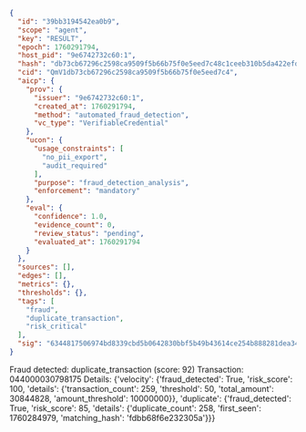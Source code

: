 ```json
{
  "id": "39bb3194542ea0b9",
  "scope": "agent",
  "key": "RESULT",
  "epoch": 1760291794,
  "host_pid": "9e6742732c60:1",
  "hash": "db73cb67296c2598ca9509f5b66b75f0e5eed7c48c1ceeb310b5da422efda30a",
  "cid": "QmV1db73cb67296c2598ca9509f5b66b75f0e5eed7c4",
  "aicp": {
    "prov": {
      "issuer": "9e6742732c60:1",
      "created_at": 1760291794,
      "method": "automated_fraud_detection",
      "vc_type": "VerifiableCredential"
    },
    "ucon": {
      "usage_constraints": [
        "no_pii_export",
        "audit_required"
      ],
      "purpose": "fraud_detection_analysis",
      "enforcement": "mandatory"
    },
    "eval": {
      "confidence": 1.0,
      "evidence_count": 0,
      "review_status": "pending",
      "evaluated_at": 1760291794
    }
  },
  "sources": [],
  "edges": [],
  "metrics": {},
  "thresholds": {},
  "tags": [
    "fraud",
    "duplicate_transaction",
    "risk_critical"
  ],
  "sig": "6344817506974bd8339cbd5b0642830bbf5b49b43614ce254b888281dea3491a"
}
```

Fraud detected: duplicate_transaction (score: 92)
Transaction: 044000030798175
Details: {'velocity': {'fraud_detected': True, 'risk_score': 100, 'details': {'transaction_count': 259, 'threshold': 50, 'total_amount': 30844828, 'amount_threshold': 10000000}}, 'duplicate': {'fraud_detected': True, 'risk_score': 85, 'details': {'duplicate_count': 258, 'first_seen': 1760284979, 'matching_hash': 'fdbb68f6e232305a'}}}